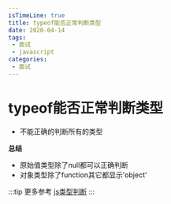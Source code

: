 ```yaml
---
isTimeLine: true
title: typeof能否正常判断类型
date: 2020-04-14
tags:
 - 面试
 - javascript
categories:
 - 面试
---
```

# typeof能否正常判断类型
* 不能正确的判断所有的类型

**总结**
* 原始值类型除了null都可以正确判断
* 对象类型除了function其它都显示'object'

:::tip 更多参考
[js类型判断](./../../bigWeb/js/p4.md)
:::
